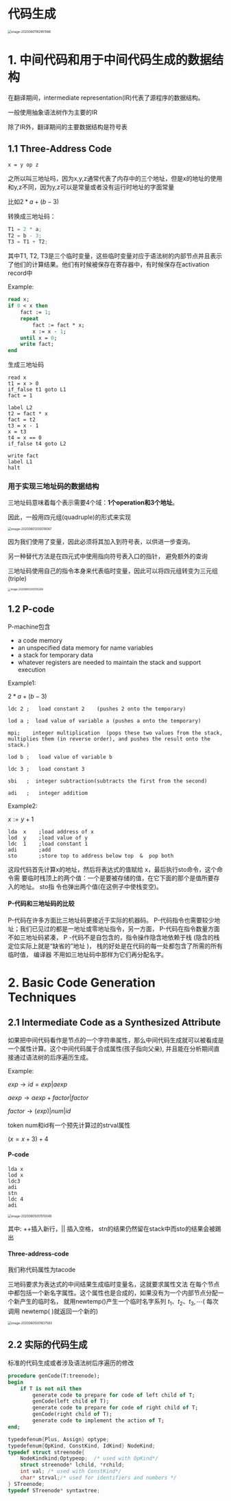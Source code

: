 # 代码生成

<img src="../../assets/images/image-20200601192951566.png" alt="image-20200601192951566" style="zoom:50%;" />

# 1. 中间代码和用于中间代码生成的数据结构

在翻译期间，intermediate representation(IR)代表了源程序的数据结构。

一般使用抽象语法树作为主要的IR

除了IR外，翻译期间的主要数据结构是符号表



## 1.1 Three-Address Code

```
x = y op z
```

之所以叫三地址吗，因为x,y,z通常代表了内存中的三个地址，但是x的地址的使用和y,z不同，因为y,z可以是常量或者没有运行时地址的字面常量

比如$2 * a + (b - 3)$

转换成三地址码：

```cpp
T1 = 2 * a;
T2 = b - 3;
T3 = T1 + T2;
```

其中T1, T2, T3是三个临时变量，这些临时变量对应于语法树的内部节点并且表示了他们的计算结果。他们有时候被保存在寄存器中，有时候保存在activation record中



Example:

```pascal
read x;
if 0 < x then
	fact := 1;
	repeat
		fact := fact * x;
		x := x - 1;
	until x = 0;
	write fact;
end
```

生成三地址码

```
read x
t1 = x > 0
if_false t1 goto L1
fact = 1

label L2
t2 = fact * x
fact = t2
t3 = x - 1
x = t3
t4 = x == 0
if_false t4 goto L2

write fact
label L1
halt
```

### 用于实现三地址码的数据结构

三地址码意味着每个表示需要4个域：**1个operation和3个地址**。

因此，一般用四元组(quadruple)的形式来实现

<img src="../../assets/images/image-20200601200019087.png" alt="image-20200601200019087" style="zoom:50%;" />

因为我们使用了变量，因此必须将其加入到符号表，以供进一步查询。

另一种替代方法是在四元式中使用指向符号表入口的指针， 避免额外的查询

三地址码使用自己的指令本身来代表临时变量，因此可以将四元组转变为三元组(triple)

<img src="../../assets/images/image-20200601200705268.png" alt="image-20200601200705268" style="zoom:40%;" />

## 1.2 P-code

P-machine包含

* a code memory
* an unspecified data memory for name variables
* a stack for temporary data
* whatever registers are needed to maintain the stack and support execution



Example1:

$2*a+(b-3)$

```
ldc 2 ;   load constant 2    (pushes 2 onto the temporary)

lod a ;  load value of variable a (pushes a onto the temporary)

mpi;    integer multiplication  (pops these two values from the stack, multiplies them (in reverse order), and pushes the result onto the stack.)

lod b ;   load value of variable b

ldc 3 ;   load constant 3

sbi   ;  integer subtraction(subtracts the first from the second)

adi   ;   integer additiom
```

Example2:

$x:=y+1$

```
lda  x    ;load address of x
lod  y    ;load value of y
ldc  1    ;load constant 1
adi       ;add
sto       ;store top to address below top  &  pop both
```

这段代码首先计算x的地址，然后将表达式的值赋给 x，最后执行sto命令，这个命令需 要临时栈顶上的两个值：一个是要被存储的值，在它下面的那个是值所要存入的地址。 sto指 令也弹出两个值(在这例子中使栈变空)。

#### P-代码和三地址码的比较 

P-代码在许多方面比三地址码更接近于实际的机器码。 P-代码指令也需要较少地址；我们已见过的都是一地址或零地址指令，另一方面， P-代码在指令数量方面不如三地址码紧凑， P -代码不是自包含的，指令操作隐含地依赖于栈 (隐含的栈定位实际上就是“缺省的”地址 )， 栈的好处是在代码的每一处都包含了所需的所有临时值， 编译器 不用如三地址码中那样为它们再分配名字。



# 2. Basic Code Generation Techniques

## 2.1 Intermediate Code as a Synthesized Attribute

如果把中间代码看作是节点的一个字符串属性，那么中间代码生成就可以被看成是一个属性计算。这个中间代码属于合成属性(孩子指向父亲), 并且能在分析期间直接通过语法树的后序遍历生成。

Example:

$exp\rightarrow id=exp\vert aexp$

$aexp\rightarrow aexp+factor\vert factor$

$factor\rightarrow (exp)\vert num\vert id$

token num和id有一个预先计算过的strval属性

$(x=x+3)+4$

#### P-code

```
lda x
lod x
ldc3
adi
stn
ldc 4
adi
```

<img src="../../assets/images/image-20200605001510046.png" alt="image-20200605001510046" style="zoom:50%;" />

其中: $++$插入新行，$\vert\vert$ 插入空格， stn的结果仍然留在stack中而sto的结果会被踢出

#### Three-address-code

我们称代码属性为tacode

三地码要求为表达式的中间结果生成临时变量名，这就要求属性文法 在每个节点中都包括一个新名字属性。这个属性也是合成的，如果没有为一个内部节点分配一 个新产生的临时名， 就用newtemp()产生一个临时名字系列 $t_1、t_2、t_3,\cdots$( 每次调用 newtemp( )就返回一个新的)

<img src="../../assets/images/image-20200605001837583.png" alt="image-20200605001837583" style="zoom:50%;" />

## 2.2 实际的代码生成

标准的代码生成或者涉及语法树后序遍历的修改

```pascal
procedure genCode(T:treenode);
begin
	if T is not nil then
		generate code to prepare for code of left child of T;
		genCode(left child of T);
		generate code to prepare for code of right child of T;
		genCode(right child of T);
		generate code to implement the action of T;
end;
```

```cpp
typedefenum{Plus, Assign} optype;
typedefenum{OpKind, ConstKind, IdKind} NodeKind;
typedef struct streenode{ 
    NodeKindkind;Optypeop;  /* used with OpKind*/
    struct streenode* lchild, *rchild;
    int val; /* used with ConstKind*/
    char* strval;/* used for identifiers and numbers */
} STreenode;
typedef STreenode* syntaxtree;
```

